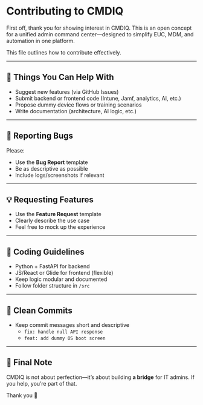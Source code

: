 # Contributing to CMDIQ

First off, thank you for showing interest in CMDIQ. This is an open concept for a unified admin command center—designed to simplify EUC, MDM, and automation in one platform.

This file outlines how to contribute effectively.

---

## 🧠 Things You Can Help With

- Suggest new features (via GitHub Issues)
- Submit backend or frontend code (Intune, Jamf, analytics, AI, etc.)
- Propose dummy device flows or training scenarios
- Write documentation (architecture, AI logic, etc.)

---

## 🐛 Reporting Bugs

Please:
- Use the **Bug Report** template
- Be as descriptive as possible
- Include logs/screenshots if relevant

---

## 💡 Requesting Features

- Use the **Feature Request** template
- Clearly describe the use case
- Feel free to mock up the experience

---

## 🧩 Coding Guidelines

- Python + FastAPI for backend
- JS/React or Glide for frontend (flexible)
- Keep logic modular and documented
- Follow folder structure in `/src`

---

## 🧼 Clean Commits

- Keep commit messages short and descriptive
  - `fix: handle null API response`
  - `feat: add dummy OS boot screen`

---

## 🫡 Final Note

CMDIQ is not about perfection—it’s about building **a bridge** for IT admins. If you help, you’re part of that.

Thank you 🙏
